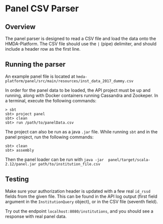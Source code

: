 # Panel CSV Parser

## Overview
The panel parser is designed to read a CSV file and load the data onto the HMDA-Platform.  The CSV file should use the `|` (pipe) delimiter, and should include a header row as the first line.

## Running the parser
An example panel file is located at `hmda-platform/panel/src/main/resources/inst_data_2017_dummy.csv`

In order for the panel data to be loaded, the API project must be up and running, along with Docker containers running Cassandra and Zookeper.  In a terminal, execute the following commands:

```shell
> sbt
sbt> project panel
sbt> clean
sbt> run /path/to/panelData.csv
```

The project can also be run as a java `.jar` file.  While running `sbt` and in the panel project, run the following commands:
```shell
sbt> clean
sbt> assembly
```
Then the panel loader can be run with `java -jar  panel/target/scala-2.12/panel.jar path/to/institution_file.csv`
## Testing
Make sure your authorization header is updated with a few real `id_rssd` fields from the given file.  This can be found in the API log output (first field argument in the `InstitutionQuery` object), or in the CSV file (seventh field).

Try out the endpoint `localhost:8080/institutions`, and you should see a response with real panel data.
